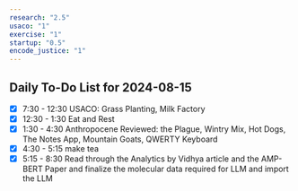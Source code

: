 ```yaml
---
research: "2.5"
usaco: "1"
exercise: "1"
startup: "0.5"
encode_justice: "1"
---
```


## Daily To-Do List for 2024-08-15

- [x] 7:30 - 12:30 USACO: Grass Planting, Milk Factory
- [x] 12:30 - 1:30 Eat and Rest
- [x] 1:30 - 4:30 Anthropocene Reviewed: the Plague, Wintry Mix, Hot Dogs, The Notes App, Mountain Goats, QWERTY Keyboard
- [x] 4:30 - 5:15 make tea
- [x]  5:15 - 8:30 Read through the Analytics by Vidhya article and the AMP-BERT Paper and finalize the molecular data required for LLM and import the LLM 

